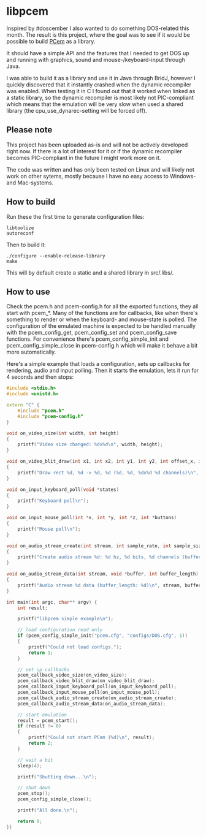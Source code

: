 # libpcem

Inspired by #doscember I also wanted to do something DOS-related this month. The result is this project, where the goal was to see if it would be possible to build [PCem](https://pcem-emulator.co.uk/) as a library.

It should have a simple API and the features that I needed to get DOS up and running with graphics, sound and mouse-/keyboard-input through Java.

I was able to build it as a library and use it in Java through BridJ, however I quickly discovered that it instantly crashed when the dynamic recompiler was enabled. When testing it in C I found out that it worked when linked as a static library, so the dynamic recompiler is most likely not PIC-compliant which means that the emulation will be very slow when used a shared library (the cpu_use_dynarec-setting will be forced off).

## Please note

This project has been uploaded as-is and will not be actively developed right now. If there is a lot of interest for it or if the dynamic recompiler becomes PIC-compliant in the future I might work more on it.

The code was written and has only been tested on Linux and will likely not work on other sytems, mostly because I have no easy access to Windows- and Mac-systems.

## How to build

Run these the first time to generate configuration files:
```
libtoolize
autoreconf
```

Then to build it:
```
./configure --enable-release-library
make
```

This will by default create a static and a shared library in src/.libs/.

## How to use

Check the pcem.h and pcem-config.h for all the exported functions, they all start with pcem_*. Many of the functions are for callbacks, like when there's something to render or when the keyboard- and mouse-state is polled. The configuration of the emulated machine is expected to be handled manually with the pcem_config_get, pcem_config_set and pcem_config_save functions. For convenience there's pcem_config_simple_init and pcem_config_simple_close in pcem-config.h which will make it behave a bit more automatically.

Here's a simple example that loads a configuration, sets up callbacks for rendering, audio and input polling. Then it starts the emulation, lets it run for 4 seconds and then stops:

```c++
#include <stdio.h>
#include <unistd.h>

extern "C" {
	#include "pcem.h"
	#include "pcem-config.h"
}

void on_video_size(int width, int height)
{
	printf("Video size changed: %dx%d\n", width, height);
}

void on_video_blit_draw(int x1, int x2, int y1, int y2, int offset_x, int offset_y, void *buffer, int buffer_width, int buffer_height, int buffer_channels)
{
	printf("Draw rect %d, %d -> %d, %d (%d, %d, %dx%d %d channels)\n", x1, y1, x2, y2, offset_x, offset_y, buffer_width, buffer_height, buffer_channels);
}

void on_input_keyboard_poll(void *states)
{
	printf("Keyboard poll\n");
}

void on_input_mouse_poll(int *x, int *y, int *z, int *buttons)
{
	printf("Mouse poll\n");
}

void on_audio_stream_create(int stream, int sample_rate, int sample_size_in_bits, int channels, int buffer_length)
{
	printf("Create audio stream %d: %d hz, %d bits, %d channels (buffer length: %d)\n", stream, sample_rate, sample_size_in_bits, channels, buffer_length);
}

void on_audio_stream_data(int stream, void *buffer, int buffer_length)
{
	printf("Audio stream %d data (buffer_length: %d)\n", stream, buffer_length);
}

int main(int argc, char** argv) {
	int result;

	printf("libpcem simple example\n");

	// load configuration read only
	if (pcem_config_simple_init("pcem.cfg", "configs/DOS.cfg", 1))
	{
		printf("Could not load configs.");
		return 1;
	}

	// set up callbacks
	pcem_callback_video_size(on_video_size);
	pcem_callback_video_blit_draw(on_video_blit_draw);
	pcem_callback_input_keyboard_poll(on_input_keyboard_poll);
	pcem_callback_input_mouse_poll(on_input_mouse_poll);
	pcem_callback_audio_stream_create(on_audio_stream_create);
	pcem_callback_audio_stream_data(on_audio_stream_data);

	// start emulation
	result = pcem_start();
	if (result != 0)
	{
		printf("Could not start PCem (%d)\n", result);
		return 2;
	}

	// wait a bit
	sleep(4);

	printf("Shutting down...\n");

	// shut down
	pcem_stop();
	pcem_config_simple_close();

	printf("All done.\n");

	return 0;
}}
```

